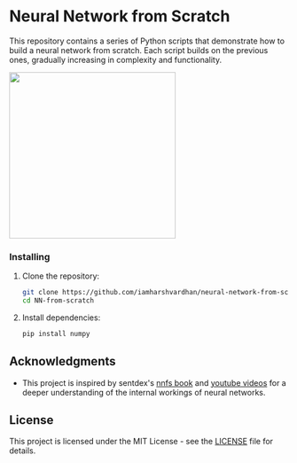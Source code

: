 # Neural Network from Scratch

This repository contains a series of Python scripts that demonstrate how to build a neural network from scratch. Each script builds on the previous ones, gradually increasing in complexity and functionality.

<img src='https://images.squarespace-cdn.com/content/v1/5800c6211b631b49b4d63657/1517072201941-37JOI5UBDVSD7I4IBF0W/fullyconnected_525.gif' width=300>

### Installing

1. Clone the repository:
    ```bash
    git clone https://github.com/iamharshvardhan/neural-network-from-scratch.git
    cd NN-from-scratch
    ```

2. Install dependencies:
    ```bash
    pip install numpy
    ```

## Acknowledgments

- This project is inspired by sentdex's [nnfs book](https://nnfs.io/) and [youtube videos](https://www.youtube.com/playlist?list=PLQVvvaa0QuDcjD5BAw2DxE6OF2tius3V3) for a deeper understanding of the internal workings of neural networks.

## License

This project is licensed under the MIT License - see the [LICENSE](./LICENSE) file for details.
